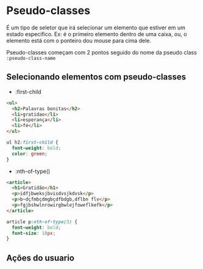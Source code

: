 # Pseudo-classes

É um tipo de seletor que irá selecionar um elemento que 
estiver em um estado especifico.
Ex: é o primeiro elemento dentro de uma caixa, ou, o
elemento está com o ponteiro dou mouse para cima dele.

Pseudo-classes começam com 2 pontos seguido do nome da 
pseudo class 
`:pseudo-class-name`

## Selecionando elementos com pseudo-classes

* :first-child

```html
<ul>
  <h2>Palavras bonitas</h2>
  <li>gratidao</li>
  <li>esperança</li>
  <li>fé</li>
</ul>
```
```css
ul h2:first-child {
  font-weight: bold;
  color: green;
}
```


* :nth-of-type()

```html
<article>
  <h1>Gratidão</h1>
  <p>idfjbweksjbvisdvsjkdvsk</p>
  <p>b~dçfmbçdmgbçdfbdgb,dflbn flv</p>
  <p>fgjbshwlnrowirgbwlejfoweflkefk</p>
</article>
```
```css
article p:nth-of-type(3) {
  font-weight: bold;
  font-size: 18px;
}
```



## Ações do usuario 